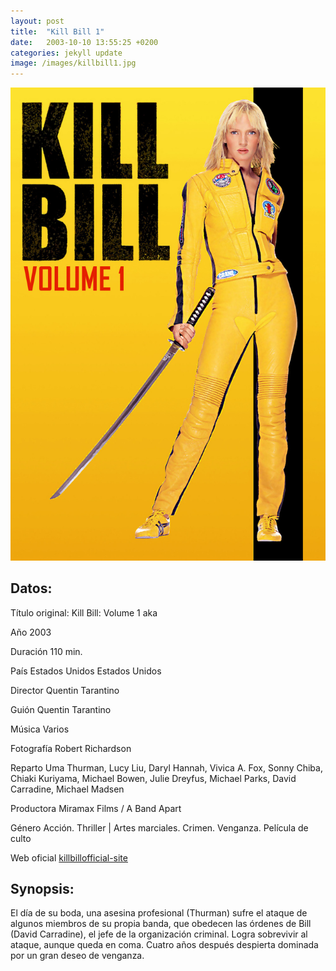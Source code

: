 ```yaml
---
layout: post
title:  "Kill Bill 1"
date:   2003-10-10 13:55:25 +0200
categories: jekyll update
image: /images/killbill1.jpg
---
```


![Portada](/images/killbill1.jpg)

## Datos:
Título original: Kill Bill: Volume 1 aka 

Año 2003

Duración 110 min.

País Estados Unidos Estados Unidos

Director  Quentin Tarantino 

Guión Quentin Tarantino

Música Varios

Fotografía Robert Richardson

Reparto Uma Thurman, Lucy Liu, Daryl Hannah, Vivica A. Fox, Sonny Chiba, 
Chiaki Kuriyama, Michael Bowen, Julie Dreyfus, Michael Parks, David 
Carradine, Michael Madsen 

Productora Miramax Films / A Band Apart

Género Acción. Thriller | Artes marciales. Crimen. Venganza. Película de culto 

Web oficial [killbillofficial-site]

## Synopsis:
El día de su boda, una asesina profesional (Thurman) sufre el ataque de 
algunos miembros de su propia banda, que obedecen las órdenes de Bill 
(David Carradine), el jefe de la organización criminal. Logra sobrevivir 
al ataque, aunque queda en coma. Cuatro años después despierta dominada 
por un gran deseo de venganza.


[killbillofficial-site]: http://www.kill-bill.com/
